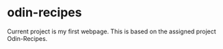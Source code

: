 # odin-recipes
Current project is my first webpage.  This is based on the assigned project Odin-Recipes.